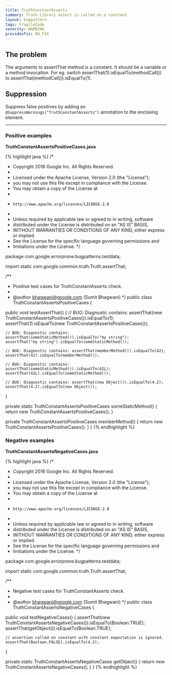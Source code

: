 ```yaml
---
title: TruthConstantAsserts
summary: Truth Library assert is called on a constant.
layout: bugpattern
tags: FragileCode
severity: WARNING
providesFix: NO_FIX
---
```


<!--
*** AUTO-GENERATED, DO NOT MODIFY ***
To make changes, edit the @BugPattern annotation or the explanation in docs/bugpattern.
-->

## The problem
The arguments to assertThat method is a constant. It should be a variable or a
method invocation. For eg. switch assertThat(1).isEqualTo(methodCall())
to assertThat(methodCall()).isEqualTo(1).

## Suppression
Suppress false positives by adding an `@SuppressWarnings("TruthConstantAsserts")` annotation to the enclosing element.

----------

### Positive examples
__TruthConstantAssertsPositiveCases.java__

{% highlight java %}
/*
 * Copyright 2016 Google Inc. All Rights Reserved.
 *
 * Licensed under the Apache License, Version 2.0 (the "License");
 * you may not use this file except in compliance with the License.
 * You may obtain a copy of the License at
 *
 *     http://www.apache.org/licenses/LICENSE-2.0
 *
 * Unless required by applicable law or agreed to in writing, software
 * distributed under the License is distributed on an "AS IS" BASIS,
 * WITHOUT WARRANTIES OR CONDITIONS OF ANY KIND, either express or implied.
 * See the License for the specific language governing permissions and
 * limitations under the License.
 */

package com.google.errorprone.bugpatterns.testdata;

import static com.google.common.truth.Truth.assertThat;

/**
 * Positive test cases for TruthConstantAsserts check.
 *
 * @author bhagwani@google.com (Sumit Bhagwani)
 */
public class TruthConstantAssertsPositiveCases {

  public void testAssertThat() {
    // BUG: Diagnostic contains: assertThat(new TruthConstantAssertsPositiveCases()).isEqualTo(1);
    assertThat(1).isEqualTo(new TruthConstantAssertsPositiveCases());

    // BUG: Diagnostic contains: assertThat(someStaticMethod()).isEqualTo("my string");
    assertThat("my string").isEqualTo(someStaticMethod());

    // BUG: Diagnostic contains: assertThat(memberMethod()).isEqualTo(42);
    assertThat(42).isEqualTo(memberMethod());

    // BUG: Diagnostic contains: assertThat(someStaticMethod()).isEqualTo(42L);
    assertThat(42L).isEqualTo(someStaticMethod());

    // BUG: Diagnostic contains: assertThat(new Object()).isEqualTo(4.2);
    assertThat(4.2).isEqualTo(new Object());
  }

  private static TruthConstantAssertsPositiveCases someStaticMethod() {
    return new TruthConstantAssertsPositiveCases();
  }

  private TruthConstantAssertsPositiveCases memberMethod() {
    return new TruthConstantAssertsPositiveCases();
  }
}
{% endhighlight %}

### Negative examples
__TruthConstantAssertsNegativeCases.java__

{% highlight java %}
/*
 * Copyright 2016 Google Inc. All Rights Reserved.
 *
 * Licensed under the Apache License, Version 2.0 (the "License");
 * you may not use this file except in compliance with the License.
 * You may obtain a copy of the License at
 *
 *     http://www.apache.org/licenses/LICENSE-2.0
 *
 * Unless required by applicable law or agreed to in writing, software
 * distributed under the License is distributed on an "AS IS" BASIS,
 * WITHOUT WARRANTIES OR CONDITIONS OF ANY KIND, either express or implied.
 * See the License for the specific language governing permissions and
 * limitations under the License.
 */

package com.google.errorprone.bugpatterns.testdata;

import static com.google.common.truth.Truth.assertThat;

/**
 * Negative test cases for TruthConstantAsserts check.
 *
 * @author bhagwani@google.com (Sumit Bhagwani)
 */
public class TruthConstantAssertsNegativeCases {

  public void testNegativeCases() {
    assertThat(new TruthConstantAssertsNegativeCases()).isEqualTo(Boolean.TRUE);
    assertThat(getObject()).isEqualTo(Boolean.TRUE);

    // assertion called on constant with constant expectation is ignored.
    assertThat(Boolean.FALSE).isEqualTo(4.2);
  }

  private static TruthConstantAssertsNegativeCases getObject() {
    return new TruthConstantAssertsNegativeCases();
  }
}
{% endhighlight %}

